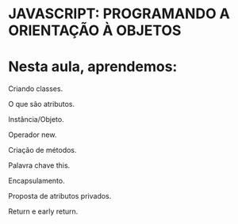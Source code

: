 # JAVASCRIPT: PROGRAMANDO A ORIENTAÇÃO À OBJETOS

# Nesta aula, aprendemos:

Criando classes.

O que são atributos.

Instância/Objeto.

Operador new.

Criação de métodos.

Palavra chave this.

Encapsulamento.

Proposta de atributos privados.

Return e early return.
